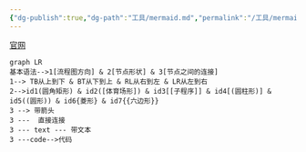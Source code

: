 ```yaml
---
{"dg-publish":true,"dg-path":"工具/mermaid.md","permalink":"/工具/mermaid/","dgPassFrontmatter":true,"noteIcon":"","created":"2024-04-22T22:03:17.417+08:00","updated":"2024-04-26T22:39:33.105+08:00"}
---
```


[官网](https://mermaid.js.org/)


```mermaid
graph LR
基本语法-->1[流程图方向] & 2[节点形状] & 3[节点之间的连接]
1--> TB从上到下 & BT从下到上 & RL从右到左 & LR从左到右
2-->id1(圆角矩形) & id2([体育场形]) & id3[[子程序]] & id4[(圆柱形)] & id5((圆形)) & id6{菱形} & id7{{六边形}}
3 --> 带箭头
3 ---  直接连接
3 --- text --- 带文本
3 ---code-->代码
```



